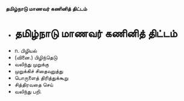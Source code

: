 **தமிழ்நாடு மாணவர் கணினித் திட்டம்**
- # தமிழ்நாடு மாணவர் கணினித் திட்டம்
- n. பிழியல்
- (வினை.) பிழிந்தெடு
- வலிந்து முறுக்கு
- முறுக்கிச் சிதைவுறுத்து
- பொருளைத் திரித்துக்கூறு
- சித்திரவதை செய்
- வலிந்து பறி.

